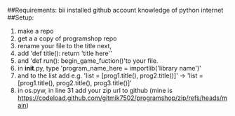 ##Requirements:
bii installed
github account
knowledge of python
internet
##Setup:
1. make a repo
2. get a a copy of programshop repo
3. rename your file to the title next,
4. add 'def title(): return 'title here''
5. and 'def run(): begin_game_fuction()'to your file.
6. in __init__.py, type 'program_name_here = importlib('library name')'
7. and to the list add e.g. 'list = [prog1.title(), prog2.title()]' -> 'list = [prog1.title(), prog2.title(), prog3.title()]'
8. in os.pyw, in line 31 add your zip url to github (mine is https://codeload.github.com/gitmik7502/programshop/zip/refs/heads/main)
